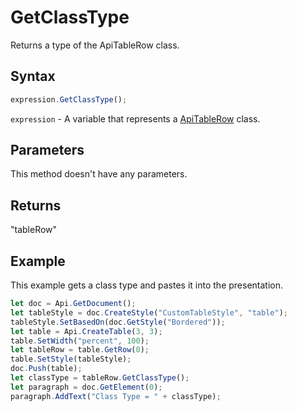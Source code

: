 # GetClassType

Returns a type of the ApiTableRow class.

## Syntax

```javascript
expression.GetClassType();
```

`expression` - A variable that represents a [ApiTableRow](../ApiTableRow.md) class.

## Parameters

This method doesn't have any parameters.

## Returns

"tableRow"

## Example

This example gets a class type and pastes it into the presentation.

```javascript editor-docx
let doc = Api.GetDocument();
let tableStyle = doc.CreateStyle("CustomTableStyle", "table");
tableStyle.SetBasedOn(doc.GetStyle("Bordered"));
let table = Api.CreateTable(3, 3);
table.SetWidth("percent", 100);
let tableRow = table.GetRow(0);
table.SetStyle(tableStyle);
doc.Push(table);
let classType = tableRow.GetClassType();
let paragraph = doc.GetElement(0);
paragraph.AddText("Class Type = " + classType);
```
